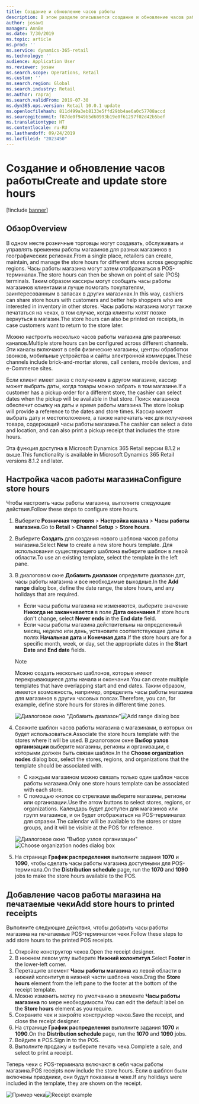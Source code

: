 ```yaml
---
title: Создание и обновление часов работы
description: В этом разделе описывается создание и обновление часов работы магазина в Retail Headquarters.
author: josaw1
manager: AnnBe
ms.date: 7/30/2019
ms.topic: article
ms.prod: ''
ms.service: dynamics-365-retail
ms.technology: ''
audience: Application User
ms.reviewer: josaw
ms.search.scope: Operations, Retail
ms.custom: ''
ms.search.region: Global
ms.search.industry: Retail
ms.author: rapraj
ms.search.validFrom: 2019-07-30
ms.dyn365.ops.version: Retail 10.0.1 update
ms.openlocfilehash: 811d499a3eb8133e5ffd29bb4ae6a0c57708accd
ms.sourcegitcommit: f87de0f949b5d60993b19e0f61297f02d42b5bef
ms.translationtype: HT
ms.contentlocale: ru-RU
ms.lasthandoff: 09/24/2019
ms.locfileid: "2023450"
---
```

# <a name="create-and-update-store-hours"></a><span data-ttu-id="47645-103">Создание и обновление часов работы</span><span class="sxs-lookup"><span data-stu-id="47645-103">Create and update store hours</span></span>

[!include [banner](../../includes/banner.md)]

## <a name="overview"></a><span data-ttu-id="47645-104">Обзор</span><span class="sxs-lookup"><span data-stu-id="47645-104">Overview</span></span>

<span data-ttu-id="47645-105">В одном месте розничные торговцы могут создавать, обслуживать и управлять временем работы магазинов для разных магазинов в географических регионах.</span><span class="sxs-lookup"><span data-stu-id="47645-105">From a single place, retailers can create, maintain, and manage the store hours for different stores across geographic regions.</span></span> <span data-ttu-id="47645-106">Часы работы магазина могут затем отображаться в POS-терминалах.</span><span class="sxs-lookup"><span data-stu-id="47645-106">The store hours can then be shown on point of sale (POS) terminals.</span></span> <span data-ttu-id="47645-107">Таким образом кассиры могут сообщать часы работы магазинов клиентами и лучше помогать покупателям, заинтересованным в запасах в других магазинах.</span><span class="sxs-lookup"><span data-stu-id="47645-107">In this way, cashiers can share store hours with customers and better help shoppers who are interested in inventory in other stores.</span></span> <span data-ttu-id="47645-108">Часы работы магазина могут также печататься на чеках, в том случае, когда клиенты хотят позже вернуться в магазин.</span><span class="sxs-lookup"><span data-stu-id="47645-108">The store hours can also be printed on receipts, in case customers want to return to the store later.</span></span>

<span data-ttu-id="47645-109">Можно настроить несколько часов работы магазина для различных каналов.</span><span class="sxs-lookup"><span data-stu-id="47645-109">Multiple store hours can be configured across different channels.</span></span> <span data-ttu-id="47645-110">Эти каналы включают в себя физические магазины, центры обработки звонков, мобильные устройства и сайты электронной коммерции.</span><span class="sxs-lookup"><span data-stu-id="47645-110">These channels include brick-and-mortar stores, call centers, mobile devices, and e-Commerce sites.</span></span>

<span data-ttu-id="47645-111">Если клиент имеет заказ с получением в другом магазине, кассир может выбрать даты, когда товары можно забрать в том магазине.</span><span class="sxs-lookup"><span data-stu-id="47645-111">If a customer has a pickup order for a different store, the cashier can select dates when the pickup will be available in that store.</span></span> <span data-ttu-id="47645-112">Поиск магазинов обеспечит ссылку на даты и время работы магазина.</span><span class="sxs-lookup"><span data-stu-id="47645-112">The store lookup will provide a reference to the dates and store times.</span></span> <span data-ttu-id="47645-113">Кассир может выбрать дату и местоположение, а также напечатать чек для получения товара, содержащий часы работы магазина.</span><span class="sxs-lookup"><span data-stu-id="47645-113">The cashier can select a date and location, and can also print a pickup receipt that includes the store hours.</span></span>

<span data-ttu-id="47645-114">Эта функция доступна в Microsoft Dynamics 365 Retail версии 8.1.2 и выше.</span><span class="sxs-lookup"><span data-stu-id="47645-114">This functionality is available in Microsoft Dynamics 365 Retail versions 8.1.2 and later.</span></span>

## <a name="configure-store-hours"></a><span data-ttu-id="47645-115">Настройка часов работы магазина</span><span class="sxs-lookup"><span data-stu-id="47645-115">Configure store hours</span></span>

<span data-ttu-id="47645-116">Чтобы настроить часы работы магазина, выполните следующие действия.</span><span class="sxs-lookup"><span data-stu-id="47645-116">Follow these steps to configure store hours.</span></span>

1. <span data-ttu-id="47645-117">Выберите **Розничная торговля** \> **Настройка канала** \> **Часы работы магазина**.</span><span class="sxs-lookup"><span data-stu-id="47645-117">Go to **Retail** \> **Channel Setup** \> **Store hours**.</span></span>
2. <span data-ttu-id="47645-118">Выберите **Создать** для создания нового шаблона часов работы магазина.</span><span class="sxs-lookup"><span data-stu-id="47645-118">Select **New** to create a new store hours template.</span></span> <span data-ttu-id="47645-119">Для использования существующего шаблона выберите шаблон в левой области.</span><span class="sxs-lookup"><span data-stu-id="47645-119">To use an existing template, select the template in the left pane.</span></span>
3. <span data-ttu-id="47645-120">В диалоговом окне **Добавить диапазон** определите диапазон дат, часы работы магазина и все необходимые выходные.</span><span class="sxs-lookup"><span data-stu-id="47645-120">In the **Add range** dialog box, define the date range, the store hours, and any holidays that are required.</span></span>

    - <span data-ttu-id="47645-121">Если часы работы магазина не изменяются, выберите значение **Никогда не заканчивается** в поле **Дата окончания**.</span><span class="sxs-lookup"><span data-stu-id="47645-121">If store hours don't change, select **Never ends** in the **End date** field.</span></span>
    - <span data-ttu-id="47645-122">Если часы работы магазина действительны на определенный месяц, неделю или день, установите соответствующие даты в полях **Начальная дата** и **Конечная дата**.</span><span class="sxs-lookup"><span data-stu-id="47645-122">If the store hours are for a specific month, week, or day, set the appropriate dates in the **Start Date** and **End date** fields.</span></span>

    > [!NOTE]
    > <span data-ttu-id="47645-123">Можно создать несколько шаблонов, которые имеют перекрывающиеся даты начала и окончания.</span><span class="sxs-lookup"><span data-stu-id="47645-123">You can create multiple templates that have overlapping start and end dates.</span></span> <span data-ttu-id="47645-124">Таким образом, имеется возможность, например, определить часы работы магазина для магазинов в других часовых поясах.</span><span class="sxs-lookup"><span data-stu-id="47645-124">Therefore, you can, for example, define store hours for stores in different time zones.</span></span>

    <span data-ttu-id="47645-125">![Диалоговое окно "Добавить диапазон"](../dev-itpro/media/Storehours1.png "Диалоговое окно \"Добавить диапазон\"")</span><span class="sxs-lookup"><span data-stu-id="47645-125">![Add range dialog box](../dev-itpro/media/Storehours1.png "Add range dialog box")</span></span>

4. <span data-ttu-id="47645-126">Свяжите шаблон часов работы магазина с магазинами, в которых он будет использоваться.</span><span class="sxs-lookup"><span data-stu-id="47645-126">Associate the store hours template with the stores where it will be used.</span></span> <span data-ttu-id="47645-127">В диалоговом окне **Выбор узлов организации** выберите магазины, регионы и организации, с которыми должен быть связан шаблон.</span><span class="sxs-lookup"><span data-stu-id="47645-127">In the **Choose organization nodes** dialog box, select the stores, regions, and organizations that the template should be associated with.</span></span>

    - <span data-ttu-id="47645-128">С каждым магазином можно связать только один шаблон часов работы магазина.</span><span class="sxs-lookup"><span data-stu-id="47645-128">Only one store hours template can be associated with each store.</span></span>
    - <span data-ttu-id="47645-129">С помощью кнопок со стрелками выберите магазины, регионы или организации.</span><span class="sxs-lookup"><span data-stu-id="47645-129">Use the arrow buttons to select stores, regions, or organizations.</span></span> <span data-ttu-id="47645-130">Календарь будет доступен для магазинов или групп магазинов, и он будет отображаться на POS-терминалах для справки.</span><span class="sxs-lookup"><span data-stu-id="47645-130">The calendar will be available to the stores or store groups, and it will be visible at the POS for reference.</span></span>

    <span data-ttu-id="47645-131">![Диалоговое окно "Выбор узлов организации"](../dev-itpro/media/Storehours2.png "Диалоговое окно \"Выбор узлов организации\"")</span><span class="sxs-lookup"><span data-stu-id="47645-131">![Choose organization nodes dialog box](../dev-itpro/media/Storehours2.png "Choose organization nodes dialog box")</span></span>

5. <span data-ttu-id="47645-132">На странице **График распределения** выполните задания **1070** и **1090**, чтобы сделать часы работы магазина доступными для POS-терминала.</span><span class="sxs-lookup"><span data-stu-id="47645-132">On the **Distribution schedule** page, run the **1070** and **1090** jobs to make the store hours available to the POS.</span></span>

## <a name="add-store-hours-to-printed-receipts"></a><span data-ttu-id="47645-133">Добавление часов работы магазина на печатаемые чеки</span><span class="sxs-lookup"><span data-stu-id="47645-133">Add store hours to printed receipts</span></span>

<span data-ttu-id="47645-134">Выполните следующие действия, чтобы добавить часы работы магазина на печатаемые POS-терминалом чеки.</span><span class="sxs-lookup"><span data-stu-id="47645-134">Follow these steps to add store hours to the printed POS receipts.</span></span>

1. <span data-ttu-id="47645-135">Откройте конструктор чеков.</span><span class="sxs-lookup"><span data-stu-id="47645-135">Open the receipt designer.</span></span>
2. <span data-ttu-id="47645-136">В нижнем левом углу выберите **Нижний колонтитул**.</span><span class="sxs-lookup"><span data-stu-id="47645-136">Select **Footer** in the lower-left corner.</span></span>
3. <span data-ttu-id="47645-137">Перетащите элемент **Часы работы магазина** из левой области в нижний колонтитул в нижней части шаблона чека.</span><span class="sxs-lookup"><span data-stu-id="47645-137">Drag the **Store hours** element from the left pane to the footer at the bottom of the receipt template.</span></span>
4. <span data-ttu-id="47645-138">Можно изменить метку по умолчанию в элементе **Часы работы магазина** по мере необходимости.</span><span class="sxs-lookup"><span data-stu-id="47645-138">You can edit the default label on the **Store hours** element as you require.</span></span>
5. <span data-ttu-id="47645-139">Сохраните чек и закройте конструктор чеков.</span><span class="sxs-lookup"><span data-stu-id="47645-139">Save the receipt, and close the receipt designer.</span></span>
6. <span data-ttu-id="47645-140">На странице **График распределения** выполните задания **1070** и **1090**.</span><span class="sxs-lookup"><span data-stu-id="47645-140">On the **Distribution schedule** page, run the **1070** and **1090** jobs.</span></span>
7. <span data-ttu-id="47645-141">Войдите в POS.</span><span class="sxs-lookup"><span data-stu-id="47645-141">Sign in to the POS.</span></span>
8. <span data-ttu-id="47645-142">Выполните продажу и выберите печать чека.</span><span class="sxs-lookup"><span data-stu-id="47645-142">Complete a sale, and select to print a receipt.</span></span>

<span data-ttu-id="47645-143">Теперь чеки с POS-терминала включают в себя часы работы магазина.</span><span class="sxs-lookup"><span data-stu-id="47645-143">POS receipts now include the store hours.</span></span> <span data-ttu-id="47645-144">Если в шаблон были включены праздники, они будут показаны в чеке.</span><span class="sxs-lookup"><span data-stu-id="47645-144">If any holidays were included in the template, they are shown on the receipt.</span></span>

<span data-ttu-id="47645-145">![Пример чека](../dev-itpro/media/Storehours3.png "Пример чека")</span><span class="sxs-lookup"><span data-stu-id="47645-145">![Receipt example](../dev-itpro/media/Storehours3.png "Receipt example")</span></span>
